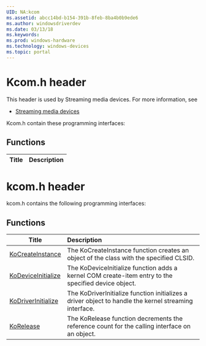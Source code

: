 ```yaml
---
UID: NA:kcom
ms.assetid: abcc14bd-b154-391b-8feb-8ba4b0b9ede6
ms.author: windowsdriverdev
ms.date: 03/13/18
ms.keywords: 
ms.prod: windows-hardware
ms.technology: windows-devices
ms.topic: portal
---
```


# Kcom.h header



This header is used by Streaming media devices. For more information, see
- [Streaming media devices](../_stream/index.md)

Kcom.h contain these programming interfaces:


## Functions

| Title   | Description   |
| ---- |:----

# kcom.h header



kcom.h contains the following programming interfaces:





## Functions
| Title | Description |
| ---- |:---- |
| [KoCreateInstance](nf-kcom-kocreateinstance.md) | The KoCreateInstance function creates an object of the class with the specified CLSID. |
| [KoDeviceInitialize](nf-kcom-kodeviceinitialize.md) | The KoDeviceInitialize function adds a kernel COM create-item entry to the specified device object. |
| [KoDriverInitialize](nf-kcom-kodriverinitialize.md) | The KoDriverInitialize function initializes a driver object to handle the kernel streaming interface. |
| [KoRelease](nf-kcom-korelease.md) | The KoRelease function decrements the reference count for the calling interface on an object. |
